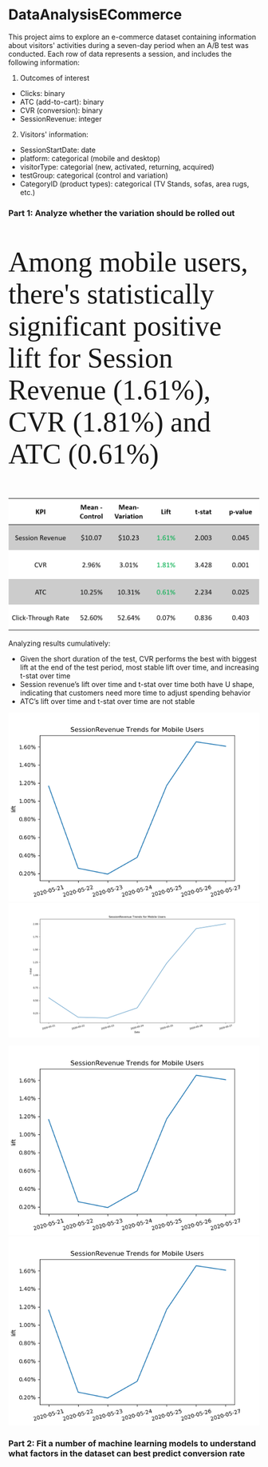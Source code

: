 # DataAnalysisECommerce
This project aims to explore an e-commerce dataset containing information about visitors' activities during a seven-day period when an A/B test was conducted. 
Each row of data represents a session, and includes the following information:
1. Outcomes of interest
- Clicks: binary
- ATC (add-to-cart): binary
- CVR (conversion): binary
- SessionRevenue: integer
2. Visitors' information:
- SessionStartDate: date
- platform: categorical (mobile and desktop)
- visitorType: categorial (new, activated, returning, acquired)
- testGroup: categorical (control and variation)
- CategoryID (product types): categorical (TV Stands, sofas, area rugs, etc.)

### Part 1: Analyze whether the variation should be rolled out
<p style="font-family:Papyrus; font-size:4em;"> Among mobile users, there's statistically significant positive lift for Session Revenue (1.61%), CVR (1.81%) and ATC (0.61%) </p> 

![mobile](./images/mobile_users_ttest.png "Image1")

Analyzing results cumulatively:
- Given the short duration of the test, CVR performs the best with biggest lift at the end of the test period, most stable lift over time, and increasing t-stat over time
- Session revenue’s lift over time and t-stat over time both have U shape, indicating that customers need more time to adjust spending behavior
- ATC’s lift over time and t-stat over time are not stable

![mobile](./images/SessionRevenue_lift.png "Image1") ![mobile](./images/SessionRevenue_t-stat.png "Image1")

<p float = "left">
	<img src="./images/SessionRevenue_lift.png" /> 
	<img src="./images/SessionRevenue_lift.png" />
</p>

### Part 2: Fit a number of machine learning models to understand what factors in the dataset can best predict conversion rate

